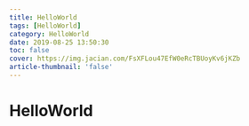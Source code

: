 ```yaml
---
title: HelloWorld
tags: [HelloWorld]
category: HelloWorld
date: 2019-08-25 13:50:30
toc: false
cover: https://img.jacian.com/FsXFLou47EfW0eRcTBUoyKv6jKZb
article-thumbnail: 'false'
---
```


# HelloWorld
